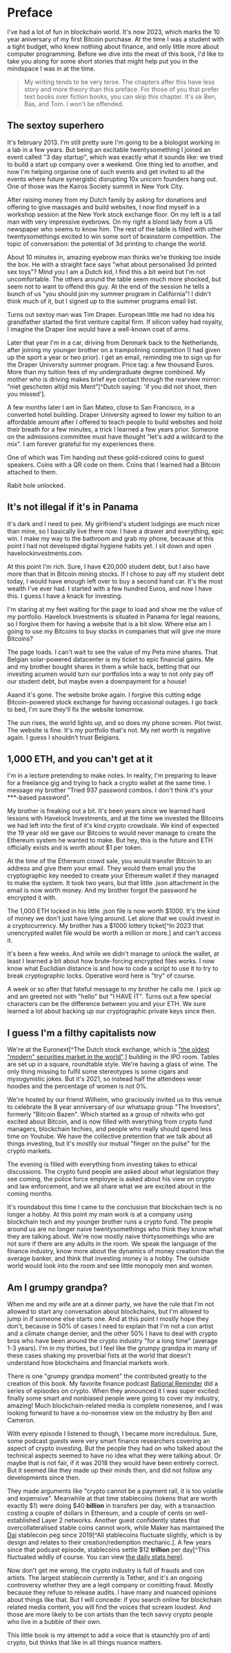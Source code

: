 # Preface

I've had a lot of fun in blockchain world. It's now 2023, which marks the 10 year aniversary of my first Bitcoin purchase. At the time I was a student with a tight budget, who knew nothing about finance, and only little more about computer programming. Before we dive into the meat of this book, I'd like to take you along for some short stories that might help put you in the mindspace I was in at the time.

> My writing tends to be very terse. The chapters after this have less story and more theory than this preface. For those of you that prefer text books over fiction books, you can skip this chapter. It's ok Ben, Bas, and Tom. I won't be offended.

## The sextoy superhero

It's february 2013. I'm still pretty sure I'm going to be a biologist working in a lab in a few years. But being an excitable twentysomething I joined an event called "3 day startup", which was exactly what it sounds like: we tried to build a start up company over a weekend. One thing led to another, and now I'm helping organise one of such events and get invited to all the events where future synergistic disrupting 10x unicorn founders hang out. One of those was the Kairos Society summit in New York City.

After raising money from my Dutch family by asking for donations and offering to give massages and build websites, I now find myself in a workshop session at the New York stock exchange floor. On my left is a tall man with very impressive eyebrows. On my right a blond lady from a US newspaper who seems to know him. The rest of the table is filled with other twentysomethings excited to win some sort of brainstorm competition. The topic of conversation: the potential of 3d printing to change the world.

About 10 minutes in, amazing eyebrow man thinks we're thinking too inside the box. He with a straight face says "what about personalised 3d printed sex toys"? Mind you I am a Dutch kid, I find this a bit weird but I'm not uncomfortable. The others around the table seem much more shocked, but seem not to want to offend this guy. At the end of the session he tells a bunch of us "you should join my summer program in California"! I didn't think much of it, but I signed up to the summer programs email list.

Turns out sextoy man was Tim Draper. European little me had no idea his grandfather started the first venture capital firm. If silicon valley had royalty, I imagine the Draper line would have a well-known coat of arms.

Later that year I'm in a car, driving from Denmark back to the Netherlands, after joining my younger brother on a trampolining competition (I had given up the sport a year or two prior). I get an email, reminding me to sign up for the Draper University summer program. Price tag: a few thousand Euros. More than my tuition fees of my undergraduate degree combined. My mother who is driving makes brief eye contact through the rearview mirror: "niet geschoten altijd mis Ment"[^Dutch saying: 'if you did not shoot, then you missed'].

A few months later I am in San Mateo, close to San Francisco, in a converted hotel building. Draper University agreed to lower my tuition to an affordable amount after I offered to teach people to build websites and hold their breath for a few minutes, a trick I learned a few years prior. Someone on the admissions committee must have thought "let's add a wildcard to the mix". I am forever grateful for my experiences there.

One of which was Tim handing out these gold-colored coins to guest speakers. Coins with a QR code on them. Coins that I learned had a Bitcoin attached to them.

Rabit hole unlocked.

## It's not illegal if it's in Panama

It's dark and I need to pee. My girlfriend's student lodgings are much nicer than mine, so I basically live there now. I have a drawer and everything, epic win. I make my way to the bathroom and grab my phone, because at this point I had not developed digital hygiene habits yet. I sit down and open havelockinvestments.com.

At this point I'm rich. Sure, I have €20,000 student debt, but I also have more than that in Bitcoin mining stocks. If I chose to pay off my student debt today, I would have enough left over to buy a second hand car. It's the most wealth I've ever had. I started with a few hundred Euros, and now I have this. I guess I have a knack for investing.

I'm staring at my feet waiting for the page to load and show me the value of my portfolio. Havelock Investments is situated in Panama for legal reasons, so I forgive them for having a website that is a bit slow. Where else am I going to use my Bitcoins to buy stocks in companies that will give me more Bitcoins?

The page loads. I can't wait to see the value of my Peta mine shares. That Belgian solar-powered datacenter is my ticket to epic financial gains. Me and my brother bought shares in them a while back, betting that our investing acumen would turn our portfolios into a way to not only pay off our student debt, but maybe even a downpayment for a house!

Aaand it's gone. The website broke again. I forgive this cutting edge Bitcoin-powered stock exchange for having occasional outages. I go back to bed, I'm sure they'll fix the website tomorrow.

The sun rises, the world lights up, and so does my phone screen. Plot twist. The website is fine. It's my portfolio that's not. My net worth is negative again. I guess I shouldn't trust Belgians.

## 1,000 ETH, and you can't get at it

I'm in a lecture pretending to make notes. In reality, I'm preparing to leave for a freelance gig and trying to hack a crypto wallet at the same time. I message my brother "Tried 937 password combos. I don't think it's your ***-based password".

My brother is freaking out a bit. It's been years since we learned hard lessons with Havelock Investments, and at the time we invested the Bitcoins we had left into the first of it's kind crypto crowdsale. We kind of expected the 19 year old we gave our Bitcoins to would never manage to create the Ethereum system he wanted to make. But hey, this is the future and ETH officially exists and is worth about $1 per token.

At the time of the Ethereum crowd sale, you would transfer Bitcoin to an address and give them your email. They would them email you the cryptographic key needed to create your Ethereum wallet if they managed to make the system. It took two years, but that little .json attachment in the email is now worth money. And my brother forgot the password he encrypted it with.

The 1,000 ETH locked in his little .json file is now worth $1000. It's the kind of money we don't just have lying around. Let alone that we could invest in a cryptocurrency. My brother has a $1000 lottery ticket[^In 2023 that unencrypted wallet file would be worth a million or more.] and can't access it.

It's been a few weeks. And while we didn't manage to unlock the wallet, at least I learned a bit about how brute-forcing encrypted files works. I now know what Euclidian distance is and how to code a script to use it to try to break cryptographic locks. Operative word here is "try" of course.

A week or so after that fateful message to my brother he calls me. I pick up and am greeted not with "hello" but "I HAVE IT". Turns out a few special characters can be the difference between you and your ETH. We sure learned a lot about backing up our cryptographic private keys since then.

## I guess I'm a filthy capitalists now

We're at the Euronext[^The Dutch stock exchange, which is ["the oldest "modern" securities market in the world"](https://en.wikipedia.org/wiki/Euronext_Amsterdam).] building in the IPO room. Tables are set up in a square, roundtable style. We're having a glass of wine. The only thing missing to fulfil some stereotypes is some cigars and mysogynistic jokes. But it's 2021, so instead half the attendees wear hoodies and the percentage of women is not 0%.

We're hosted by our friend Wilhelm, who graciously invited us to this venue to celebrate the 8 year anniversary of our whatsapp group "The Investors", formerly "Bitcoin Bazen". Which started as a group of nitwits who got excited about Bitcoin, and is now filled with everything from crypto fund managers, blockchain techies, and people who really should spend less time on Youtube. We have the collective pretention that we talk about all things investing, but it's mostlly our mutual "finger on the pulse" for the crypto markets.

The evening is filled with everything from investing takes to ethical discussions. The crypto fund people are asked about what legislation they see coming, the police force employee is asked about his view on crypto and law enforcement, and we all share what we are excited about in the coming months.

It's roundabout this time I came to the conclusion that blockchain tech is no longer a hobby. At this point my main work is at a company using blockchain tech and my younger brother runs a crypto fund. The people around us are no longer naive twentysomethings who think they know what they are talking about. We're now mostly naive thirtysomethings who are not sure if there are any adults in the room. We speak the language of the finance industry, know more about the dynamics of money creation than the average banker, and think that investing money is a hobby. The outside world would look into the room and see little monopoly men and women.

## Am I grumpy grandpa?

When me and my wife are at a dinner party, we have the rule that I'm not allowed to start any conversation about blockchains, but I'm allowed to jump in if someone else starts one. And at this point I mostly hope they don't, because in 50% of cases I need to explain that I'm not a con artist and a climate change denier, and the other 50% I have to deal with crypto bros who have been around the crypto industry "for a long time" (average 1-3 years). I'm in my thirties, but I feel like the grumpy grandpa in many of these cases shaking my proverbial fists at the world that doesn't understand how blockchains and financial markets work.

There is one "grumpy grandpa moment" the contributed greatly to the creation of this book. My favorite finance podcast [Rational Reminder](https://rationalreminder.ca/) did a series of episodes on crypto. When they announced it I was super excited: finally some smart and nonbiased people were going to cover my industry, amazing! Much blockchain-related media is complete nonesense, and I was looking forward to have a no-nonsense view on the industry by Ben and Cameron.

With every episode I listened to though, I became more incredulous. Sure, some podcast guests were very smart finance researchers covering an aspect of crypto investing. But the people they had on who talked about the technical aspects seemed to have no idea what they were talking about. Or maybe that is not fair, if it was 2018 they would have been entirely correct. But it seemed like they made up their minds then, and did not follow any developments since then.

They made arguments like "crypto cannot be a payment rail, it is too volatile and expensive". Meanwhile at that time stablecoins (tokens that are worth exactly $1) were doing $40 **billion** in transfers per day, with a transaction costing a couple of dollars in Ethereum, and a couple of cents on well-established Layer 2 networks. Another guest confidently states that overcollateralised stable coins cannot work, while Maker has maintained the [Dai](https://www.coingecko.com/en/coins/dai) stablecoin peg since 2019[^All stablecoins fluctuate slightly, which is by design and relates to their creation/redemption mechanic.]. A few years since that podcast episode, stablecoins settle $12 **trillion** per day[^This fluctuated wildly of course. You can view [the daily stats here](https://www.coingecko.com/en/categories/stablecoins)].

Now don't get me wrong, the crypto industry is full of frauds and con artists. The largest stablecoin currently is Tether, and it's an ongoing controversy whether they are a legit company or comitting fraud. Mostly because they refuse to release audits. I have many and nuanced opinions about things like that. But I will concede: if you search online for blockchain related media content, you will find the voices that scream loudest. And those are more likely to be con artists than the tech savvy crypto people who live in a bubble of their own.

This little book is my attempt to add a voice that is staunchly pro of anti crypto, but thinks that like in all things nuance matters.